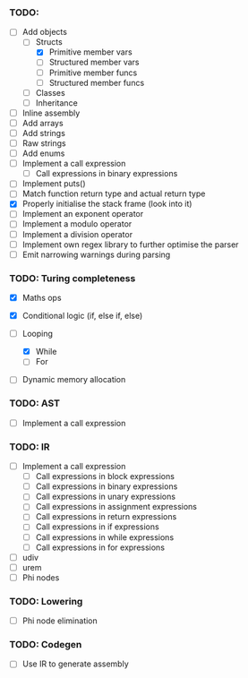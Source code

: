 ### TODO:
- [ ] Add objects
  - [ ] Structs
    - [x] Primitive member vars
    - [ ] Structured member vars
    - [ ] Primitive member funcs
    - [ ] Structured member funcs
  - [ ] Classes
  - [ ] Inheritance
- [ ] Inline assembly
- [ ] Add arrays
- [ ] Add strings
- [ ] Raw strings
- [ ] Add enums
- [ ] Implement a call expression
  - [ ] Call expressions in binary expressions
- [ ] Implement puts()
- [ ] Match function return type and actual return type
- [x] Properly initialise the stack frame (look into it)
- [ ] Implement an exponent operator
- [ ] Implement a modulo operator
- [ ] Implement a division operator
- [ ] Implement own regex library to further optimise the parser
- [ ] Emit narrowing warnings during parsing

### TODO: Turing completeness
-[x] Maths ops
-[x] Conditional logic (if, else if, else)
-[ ] Looping
  -[x] While
  -[ ] For
-[ ] Dynamic memory allocation


### TODO: AST
- [ ] Implement a call expression

### TODO: IR
- [ ] Implement a call expression
  - [ ] Call expressions in block expressions
  - [ ] Call expressions in binary expressions
  - [ ] Call expressions in unary expressions
  - [ ] Call expressions in assignment expressions
  - [ ] Call expressions in return expressions
  - [ ] Call expressions in if expressions
  - [ ] Call expressions in while expressions
  - [ ] Call expressions in for expressions
- [ ] udiv
- [ ] urem
- [ ] Phi nodes

### TODO: Lowering
- [ ] Phi node elimination

### TODO: Codegen
- [ ] Use IR to generate assembly
